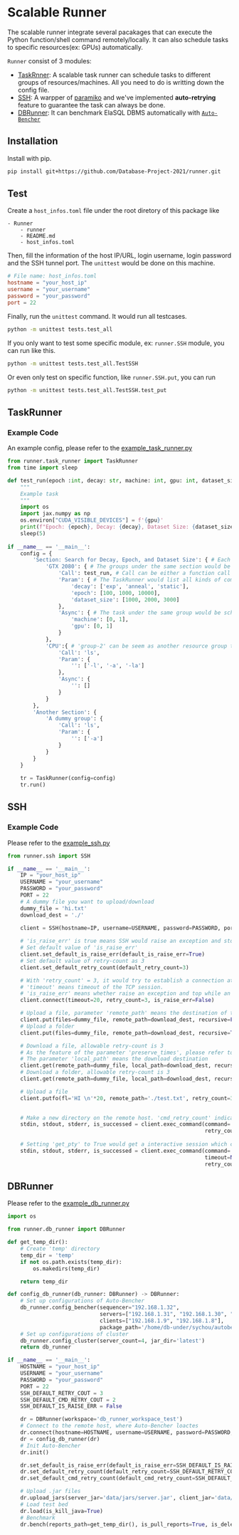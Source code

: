 # Scalable Runner

The scalable runner integrate several pacakages that can execute the Python function/shell command remotely/locally. It can also schedule tasks to specific resources(ex: GPUs) automatically.

`Runner` consist of 3 modules:

- [TaskRnner](#TaskRunner): A scalable task runner can schedule tasks to different groups of resources/machines. All you need to do is writting down the config file.
- [SSH](#SSH): A warpper of [paramiko](https://github.com/paramiko/paramiko) and we've implemented **auto-retrying** feature to guarantee the task can always be done.
- [DBRunner](#DBRunner): It can benchmark ElaSQL DBMS automatically with [`Auto-Bencher`](https://github.com/elasql/auto-bencher)

## Installation

Install with pip.

```bash
pip install git+https://github.com/Database-Project-2021/runner.git
```

## Test

Create a ``host_infos.toml`` file under the root diretory of this package like

```
- Runner
    - runner
    - README.md
    - host_infos.toml
```

Then, fill the information of the host IP/URL, login username, login password and the SSH tunnel port. The ``unittest`` would be done on this machine.

```toml
# File name: host_infos.toml
hostname = "your_host_ip"
username = "your_username"
password = "your_password"
port = 22
```

Finally, run the ``unittest`` command. It would run all testcases.

```bash
python -m unittest tests.test_all
```

If you only want to test some specific module, ex: ``runner.SSH`` module, you can run like this.

```bash
python -m unittest tests.test_all.TestSSH
```

Or even only test on specific function, like ``runner.SSH.put``, you can run

```bash
python -m unittest tests.test_all.TestSSH.test_put
```

## TaskRunner

### Example Code

An example config, please refer to the [example_task_runner.py](./examples/example_task_runner.py)

```python
from runner.task_runner import TaskRunner
from time import sleep

def test_run(epoch :int, decay: str, machine: int, gpu: int, dataset_size: int):
    """
    Example task
    """
    import os
    import jax.numpy as np
    os.environ["CUDA_VISIBLE_DEVICES"] = f'{gpu}'
    print(f"Epoch: {epoch}, Decay: {decay}, Dataset Size: {dataset_size}, Machine: {machine}, GPU: {gpu}")
    sleep(5)
       
if __name__ == '__main__':
    config = {
        'Section: Search for Decay, Epoch, and Dataset Size': { # Each section would be executed sequentially.
            'GTX 2080': { # The groups under the same section would be executed concurrently
                'Call': test_run, # Call can be either a function call or a command in string
                'Param': { # The TaskRunner would list all kinds of combination of the parameters and execute them once
                    'decay': ['exp', 'anneal', 'static'],
                    'epoch': [100, 1000, 10000],
                    'dataset_size': [1000, 2000, 3000]
                },
                'Async': { # The task under the same group would be schedule to the resources by TaskRunner during runtime.
                    'machine': [0, 1],
                    'gpu': [0, 1]
                }
            },    
            'CPU':{ # 'group-2' can be seem as another resource group that handle different task from 'group-1' during 'section-1'
                'Call': 'ls',
                'Param': {
                    '': ['-l', '-a', '-la']  
                },
                'Async': {
                    '': []
                }   
            }    
        },
        'Another Section': {
            'A dummy group': {
                'Call': 'ls',
                'Param': {
                    '': ['-a']
                }
            }
        }
    }
    
    tr = TaskRunner(config=config)
    tr.run()
```
## SSH
### Example Code

Please refer to the [example_ssh.py](./examples/example_ssh.py)

```python
from runner.ssh import SSH

if __name__ == '__main__':
    IP = "your_host_ip"
    USERNAME = "your_username"
    PASSWORD = "your_password"
    PORT = 22
    # A dummy file you want to upload/download
    dummy_file = 'hi.txt'
    download_dest = './'

    client = SSH(hostname=IP, username=USERNAME, password=PASSWORD, port=PORT)
    
    # 'is_raise_err' is true means SSH would raise an exception and stop the program while an error occur
    # Set default value of 'is_raise_err'
    client.set_default_is_raise_err(default_is_raise_err=True)
    # Set default value of retry-count as 3
    client.set_default_retry_count(default_retry_count=3)

    # With 'retry_count' = 3, it would try to establish a connection at nost 3 times while an error ocurrs to SSH session
    # 'timeout' means timeout of the TCP session.
    # 'is_raise_err' means whether raise an exception and top while an error occurs
    client.connect(timeout=20, retry_count=3, is_raise_err=False)

    # Upload a file, parameter 'remote_path' means the destination of the upload
    client.put(files=dummy_file, remote_path=download_dest, recursive=False, preserve_times=False, retry_count=3)
    # Upload a folder
    client.put(files=dummy_file, remote_path=download_dest, recursive=True, preserve_times=False, retry_count=3)

    # Download a file, allowable retry-count is 3
    # As the feature of the parameter 'preserve_times', please refer to paramiko
    # The parameter 'local_path' means the download destination
    client.get(remote_path=dummy_file, local_path=download_dest, recursive=False, preserve_times=False, retry_count=3)
    # Download a folder, allowable retry-count is 3
    client.get(remote_path=dummy_file, local_path=download_dest, recursive=True, preserve_times=False, retry_count=3)

    # Upload a file
    client.putfo(fl='HI \n'*20, remote_path='./test.txt', retry_count=3)

    
    # Make a new directory on the remote host. 'cmd_retry_count' indicates the number of retrying while exeuting the command
    stdin, stdout, stderr, is_successed = client.exec_command(command='ls -la; mkdir new_dir_test; rm -rf new_dir_test', 
                                                              retry_count=3, cmd_retry_count=2)
    
    # Setting 'get_pty' to True would get a interactive session which can type. 'environment' sets the environmen variable to the command.
    stdin, stdout, stderr, is_successed = client.exec_command(command='python', 
                                                              timeout=None, get_pty=True, environment=None, 
                                                              retry_count=3, cmd_retry_count=2)    
```

## DBRunner

Please refer to the [example_db_runner.py](./examples/example_db_runner.py)

```python
import os

from runner.db_runner import DBRunner

def get_temp_dir():
    # Create 'temp' directory
    temp_dir = 'temp'
    if not os.path.exists(temp_dir):
        os.makedirs(temp_dir)

    return temp_dir

def config_db_runner(db_runner: DBRunner) -> DBRunner:
    # Set up configurations of Auto-Bencher
    db_runner.config_bencher(sequencer="192.168.1.32", 
                             servers=["192.168.1.31", "192.168.1.30", "192.168.1.27", "192.168.1.26"], 
                             clients=["192.168.1.9", "192.168.1.8"], 
                             package_path='/home/db-under/sychou/autobench/package/jdk-8u211-linux-x64.tar.gz')
    # Set up configurations of cluster
    db_runner.config_cluster(server_count=4, jar_dir='latest')
    return db_runner

if __name__ == '__main__':
    HOSTNAME = "your_host_ip"
    USERNAME = "your_username"
    PASSWORD = "your_password"
    PORT = 22
    SSH_DEFAULT_RETRY_COUT = 3
    SSH_DEFAULT_CMD_RETRY_COUT = 2
    SSH_DEFAULT_IS_RAISE_ERR = False

    dr = DBRunner(workspace='db_runner_workspace_test')
    # Connect to the remote host, where Auto-Bencher loactes
    dr.connect(hostname=HOSTNAME, username=USERNAME, password=PASSWORD, port=PORT)
    dr = config_db_runner(dr)
    # Init Auto-Bencher
    dr.init()

    dr.set_default_is_raise_err(default_is_raise_err=SSH_DEFAULT_IS_RAISE_ERR)
    dr.set_default_retry_count(default_retry_count=SSH_DEFAULT_RETRY_COUT)
    dr.set_default_cmd_retry_count(default_cmd_retry_count=SSH_DEFAULT_CMD_RETRY_COUT)

    # Upload .jar files
    dr.upload_jars(server_jar='data/jars/server.jar', client_jar='data/jars/client.jar')
    # Load test bed
    dr.load(is_kill_java=True)
    # Benchmark
    dr.bench(reports_path=get_temp_dir(), is_pull_reports=True, is_delete_reports=True, is_kill_java=True)
```